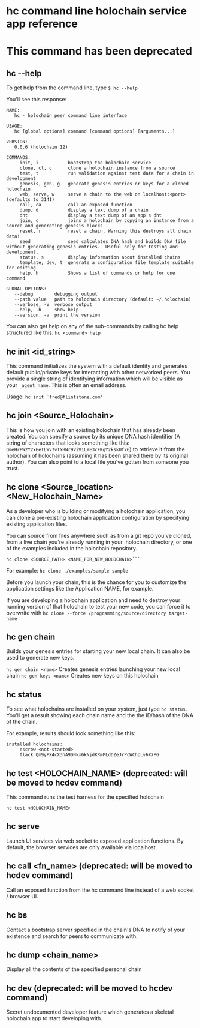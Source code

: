 
# hc command line holochain service app reference

# This command has been deprecated

## hc --help
To get help from the command line, type ```$ hc --help```

You'll see this response:
```
NAME:
   hc - holochain peer command line interface

USAGE:
   hc [global options] command [command options] [arguments...]

VERSION:
   0.0.6 (holochain 12)

COMMANDS:
     init, i           bootstrap the holochain service
     clone, cl, c      clone a holochain instance from a source
     test, t           run validation against test data for a chain in development
     genesis, gen, g   generate genesis entries or keys for a cloned holochain
     web, serve, w     serve a chain to the web on localhost:<port> (defaults to 3141)
     call, ca          call an exposed function
     dump, d           display a text dump of a chain
     dht               display a text dump of an app's dht
     join, c           joins a holochain by copying an instance from a source and generating genesis blocks
     reset, r          reset a chain. Warning this destroys all chain data!
     seed              seed calculates DNA hash and builds DNA file without generating genesis entries.  Useful only for testing and development.
     status, s         display information about installed chains
     template, dev, t  generate a configuration file template suitable for editing
     help, h           Shows a list of commands or help for one command

GLOBAL OPTIONS:
   --debug        debugging output
   --path value   path to holochain directory (default: ~/.holochain)
   --verbose, -V  verbose output
   --help, -h     show help
   --version, -v  print the version
```
You can also get help on any of the sub-commands by calling hc help structured like this: ```hc <command> help```

## hc init <id_string>
This command initializes the system with a default identity and generates default public/private keys for interacting with other networked peers. You provide a single string of identifying information which will be visible as your ```_agent_name```. This is often an email address.

Usage: ``` hc init `fred@flintstone.com' ```

## hc join <Source_Holochain>
This is how you join with an existing holochain that has already been created. You can specify a source by its unique DNA hash identifier (A string of characters that looks something like this: ```QmeHrPW2Y2xGeTLWv7vTYHNr9ViV1LYE3cFKgY2kskUf7G```) to retrieve it from the holochain of holochains (assuming it has been shared there by its original author). You can also point to a local file you've gotten from someone you trust.

## hc clone <Source_location> <New_Holochain_Name>
As a developer who is building or modifying a holochain application, you can clone a pre-existing holochain application configuration by specifying existing application files.

You can source from files anywhere such as from a git repo you've cloned, from a live chain you're already running in your .holochain directory, or one of the examples included in the holochain repository.

    hc clone <SOURCE_PATH> <NAME_FOR_NEW_HOLOCHAIN>```

For example: ```hc clone ./examples/sample sample```

Before you launch your chain, this is the chance for you to customize the application settings like the Application NAME, for example.

If you are developing a holochain application and need to destroy your running version of that holochain to test your new code, you can force it to overwrite with ```hc clone --force /programming/source/directory target-name```

## hc gen chain
Builds your genesis entries for starting your new local chain. It can also be used to generate new keys.

```hc gen chain <name>``` Creates genesis entries launching your new local chain
```hc gen keys <name>``` Creates new keys on this holochain

## hc status
To see what holochains are installed on your system, just type ```hc status```. You'll get a result showing each chain name and the the ID/hash of the DNA of the chain.

For example, results should look something like this:
```
installed holochains:
     escrow <not-started>  
     flack Qm9yPX4cX3hA9DNkx6kNjdKRmPLdDZeJrPcWChpLv6X7PG
```
## hc test <HOLOCHAIN_NAME>  (deprecated: will be moved to hcdev command)
This command runs the test harness for the specified holochain

``` hc test <HOLOCHAIN_NAME> ```

## hc serve <HOLOCHAIN NAME>
Launch UI services via web socket to exposed application functions. By default, the browser services are only available via localhost.

## hc call <fn_name> (deprecated: will be moved to hcdev command)
Call an exposed function from the hc command line instead of a web socket / browser UI.

## hc bs
Contact a bootstrap server specified in the chain's DNA to notify of your existence and search for peers to communicate with.

## hc dump <chain_name>
Display all the contents of the specified personal chain

## hc dev (deprecated: will be moved to hcdev command)
Secret undocumented developer feature which generates a skeletal holochain app to start developing with.
